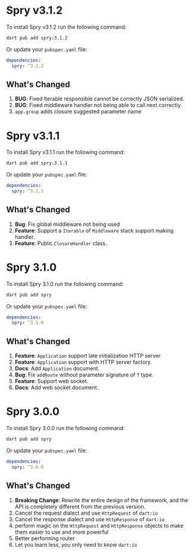 # Spry v3.1.2

To install Spry v3.1.2 run the following command:

```bash
dart pub add spry:3.1.2
```

Or update your `pubspec.yaml` file:

```yaml
dependencies:
  spry: ^3.1.2
```

## What's Changed

1. **BUG**: Fixed Iterable responsible cannot be correctly JSON serialized.
2. **BUG**: Fixed middleware handler not being able to call next correctly.
3. `app.group` adds closure suggested parameter name

# Spry v3.1.1

To install Spry v3.1.1 run the following command:

```bash
dart pub add spry:3.1.1
```

Or update your `pubspec.yaml` file:

```yaml
dependencies:
  spry: ^3.1.1
```

## What's Changed

1. **Bug**: Fix global middleware not being used
2. **Feature**: Support a `Iterable` of `Middleware` stack support making handler.
3. **Feature**: Public `ClosureHandler` class.

# Spry 3.1.0

To install Spry 3.1.0 run the following command:

```bash
dart pub add spry
```

Or update your `pubspec.yaml` file:

```yaml
dependencies:
  spry: ^3.1.0
```

## What's Changed

1. **Feature**: `Application` support late initialization HTTP server
2. **Feature**: `Application` support with HTTP server factory.
3. **Docs**: Add `Application` document.
4. **Bug**: Fix `addRoute` without parameter signature of `T` type.
5. **Feature**: Support web socket.
6. **Docs**: Add web socket document.

# Spry 3.0.0

To install Spry 3.0.0 run the following command:

```bash
dart pub add spry
```

Or update your `pubspec.yaml` file:

```yaml
dependencies:
  spry: ^3.0.0
```

## What's Changed

1. **Breaking Change**: Rewrite the entire design of the framework, and the API is completely different from the previous version.
2. Cancel the request dialect and use `HttpRequest` of `dart:io`
3. Cancel the response dialect and use `HttpResponse` of `dart:io`
4. perform magic on the `HttpRequest` and `HttpResponse` objects to make them easier to use and more powerful
5. Better performing router
6. Let you learn less, you only need to know `dart:io`
